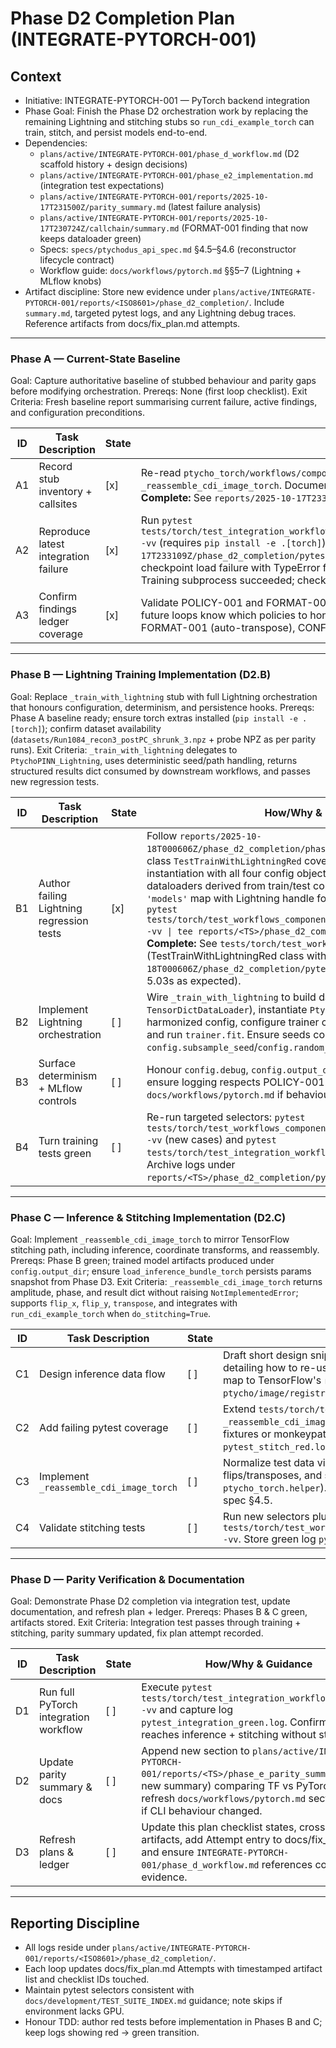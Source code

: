 # Phase D2 Completion Plan (INTEGRATE-PYTORCH-001)

## Context
- Initiative: INTEGRATE-PYTORCH-001 — PyTorch backend integration
- Phase Goal: Finish the Phase D2 orchestration work by replacing the remaining Lightning and stitching stubs so `run_cdi_example_torch` can train, stitch, and persist models end-to-end.
- Dependencies:
  - `plans/active/INTEGRATE-PYTORCH-001/phase_d_workflow.md` (D2 scaffold history + design decisions)
  - `plans/active/INTEGRATE-PYTORCH-001/phase_e2_implementation.md` (integration test expectations)
  - `plans/active/INTEGRATE-PYTORCH-001/reports/2025-10-17T231500Z/parity_summary.md` (latest failure analysis)
  - `plans/active/INTEGRATE-PYTORCH-001/reports/2025-10-17T230724Z/callchain/summary.md` (FORMAT-001 finding that now keeps dataloader green)
  - Specs: `specs/ptychodus_api_spec.md` §4.5–§4.6 (reconstructor lifecycle contract)
  - Workflow guide: `docs/workflows/pytorch.md` §§5–7 (Lightning + MLflow knobs)
- Artifact discipline: Store new evidence under `plans/active/INTEGRATE-PYTORCH-001/reports/<ISO8601>/phase_d2_completion/`. Include `summary.md`, targeted pytest logs, and any Lightning debug traces. Reference artifacts from docs/fix_plan.md attempts.

---

### Phase A — Current-State Baseline
Goal: Capture authoritative baseline of stubbed behaviour and parity gaps before modifying orchestration.
Prereqs: None (first loop checklist).
Exit Criteria: Fresh baseline report summarising current failure, active findings, and configuration preconditions.

| ID | Task Description | State | How/Why & Guidance |
| --- | --- | --- | --- |
| A1 | Record stub inventory + callsites | [x] | Re-read `ptycho_torch/workflows/components.py` sections for `_train_with_lightning`, `train_cdi_model_torch`, `_reassemble_cdi_image_torch`. Document open TODOs + sentinel behaviours in `reports/<TS>/phase_d2_completion/baseline.md`. **Complete:** See `reports/2025-10-17T233109Z/phase_d2_completion/baseline.md` sections 1.1-1.3. |
| A2 | Reproduce latest integration failure | [x] | Run `pytest tests/torch/test_integration_workflow_torch.py::TestPyTorchIntegrationWorkflow::test_pytorch_train_save_load_infer_cycle -vv` (requires `pip install -e .[torch]`). Capture log at `reports/2025-10-17T233109Z/phase_d2_completion/pytest_integration_baseline.log` via `tee`. **Complete:** Log captured at 15KB showing Lightning checkpoint load failure with TypeError for missing 4 config args (model_config, data_config, training_config, inference_config). Training subprocess succeeded; checkpoint created at `<output_dir>/checkpoints/last.ckpt`. |
| A3 | Confirm findings ledger coverage | [x] | Validate POLICY-001 and FORMAT-001 references remain accurate; append gaps (e.g., Lightning init contract) to `baseline.md` so future loops know which policies to honour. **Complete:** See `baseline.md` section 3 confirming POLICY-001 (PyTorch mandatory), FORMAT-001 (auto-transpose), CONFIG-001 (params.cfg gate) compliance. |

---

### Phase B — Lightning Training Implementation (D2.B)
Goal: Replace `_train_with_lightning` stub with full Lightning orchestration that honours configuration, determinism, and persistence hooks.
Prereqs: Phase A baseline ready; ensure torch extras installed (`pip install -e .[torch]`); confirm dataset availability (`datasets/Run1084_recon3_postPC_shrunk_3.npz` + probe NPZ as per parity runs).
Exit Criteria: `_train_with_lightning` delegates to `PtychoPINN_Lightning`, uses deterministic seed/path handling, returns structured results dict consumed by downstream workflows, and passes new regression tests.

| ID | Task Description | State | How/Why & Guidance |
| --- | --- | --- | --- |
| B1 | Author failing Lightning regression tests | [x] | Follow `reports/2025-10-18T000606Z/phase_d2_completion/phase_b_test_design.md`. Add new class `TestTrainWithLightningRed` covering: (1) Lightning module instantiation with all four config objects, (2) `Trainer.fit` invocation with dataloaders derived from train/test containers, (3) results dict exposing `'models'` map with Lightning handle for persistence. Capture red run via `pytest tests/torch/test_workflows_components.py::TestTrainWithLightningRed -vv \| tee reports/<TS>/phase_d2_completion/pytest_train_red.log`. **Complete:** See `tests/torch/test_workflows_components.py:713-1059` (TestTrainWithLightningRed class with 3 RED tests), `reports/2025-10-18T000606Z/phase_d2_completion/pytest_train_red.log` (3 failed in 5.03s as expected). |
| B2 | Implement Lightning orchestration | [ ] | Wire `_train_with_lightning` to build dataloaders (reuse `PtychoDataset` + `TensorDictDataLoader`), instantiate `PtychoPINN_Lightning` with harmonized config, configure trainer callbacks (checkpointing optional), and run `trainer.fit`. Ensure seeds come from `config.subsample_seed`/`config.random_seed`. |
| B3 | Surface determinism + MLflow controls | [ ] | Honour `config.debug`, `config.output_dir`, CLI `--disable_mlflow` flag, and ensure logging respects POLICY-001. Update `docs/workflows/pytorch.md` if behaviour differs. |
| B4 | Turn training tests green | [ ] | Re-run targeted selectors: `pytest tests/torch/test_workflows_components.py::TestTrainLightningParity* -vv` (new cases) and `pytest tests/torch/test_integration_workflow_torch.py -k train_save -vv`. Archive logs under `reports/<TS>/phase_d2_completion/pytest_train_green.log`. |

---

### Phase C — Inference & Stitching Implementation (D2.C)
Goal: Implement `_reassemble_cdi_image_torch` to mirror TensorFlow stitching path, including inference, coordinate transforms, and reassembly.
Prereqs: Phase B green; trained model artifacts produced under `config.output_dir`; ensure `load_inference_bundle_torch` persists params snapshot from Phase D3.
Exit Criteria: `_reassemble_cdi_image_torch` returns amplitude, phase, and result dict without raising `NotImplementedError`; supports `flip_x`, `flip_y`, `transpose`, and integrates with `run_cdi_example_torch` when `do_stitching=True`.

| ID | Task Description | State | How/Why & Guidance |
| --- | --- | --- | --- |
| C1 | Design inference data flow | [ ] | Draft short design snippet (`reports/<TS>/phase_d2_completion/inference_design.md`) detailing how to re-use Lightning module for prediction, handle complex conversions, and map to TensorFlow's `reassemble_position`. Include references to `ptycho/image/registration.py` and TF implementation. |
| C2 | Add failing pytest coverage | [ ] | Extend `tests/torch/test_workflows_components.py` to assert stitching path delegates to `_reassemble_cdi_image_torch`, executes inference, and returns `recon_amp`, `recon_phase`. Use fixtures or monkeypatch to avoid GPU-heavy execution. Capture red log `pytest_stitch_red.log`. |
| C3 | Implement `_reassemble_cdi_image_torch` | [ ] | Normalize test data via `_ensure_container`, call Lightning `predict`, convert to numpy, apply flips/transposes, and stitch via PyTorch helper (add parity helper mirroring `ptycho_torch.helper`). Ensure results include `obj_tensor_full`, `coords_nominal`, etc., per spec §4.5. |
| C4 | Validate stitching tests | [ ] | Run new selectors plus integration subset requiring `do_stitching=True`: `pytest tests/torch/test_workflows_components.py::TestRunCdiExampleTorch::test_stitching_path -vv`. Store green log `pytest_stitch_green.log`. |

---

### Phase D — Parity Verification & Documentation
Goal: Demonstrate Phase D2 completion via integration test, update documentation, and refresh plan + ledger.
Prereqs: Phases B & C green, artifacts stored.
Exit Criteria: Integration test passes through training + stitching, parity summary updated, fix plan attempt recorded.

| ID | Task Description | State | How/Why & Guidance |
| --- | --- | --- | --- |
| D1 | Run full PyTorch integration workflow | [ ] | Execute `pytest tests/torch/test_integration_workflow_torch.py -vv` and capture log `pytest_integration_green.log`. Confirm workflow reaches inference + stitching without stubs. |
| D2 | Update parity summary & docs | [ ] | Append new section to `plans/active/INTEGRATE-PYTORCH-001/reports/<TS>/phase_e_parity_summary.md` (or new summary) comparing TF vs PyTorch outputs; refresh `docs/workflows/pytorch.md` sections 5–7 if CLI behaviour changed. |
| D3 | Refresh plans & ledger | [ ] | Update this plan checklist states, cross-link artifacts, add Attempt entry to docs/fix_plan.md, and ensure `INTEGRATE-PYTORCH-001/phase_d_workflow.md` references completion evidence. |

---

## Reporting Discipline
- All logs reside under `plans/active/INTEGRATE-PYTORCH-001/reports/<ISO8601>/phase_d2_completion/`.
- Each loop updates docs/fix_plan.md Attempts with timestamped artifact list and checklist IDs touched.
- Maintain pytest selectors consistent with `docs/development/TEST_SUITE_INDEX.md` guidance; note skips if environment lacks GPU.
- Honour TDD: author red tests before implementation in Phases B and C; keep logs showing red → green transition.
